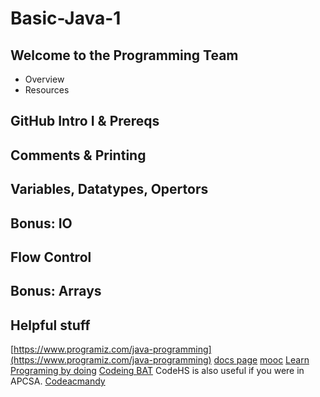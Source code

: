 # Basic-Java-1

## Welcome to the Programming Team

 - Overview
 - Resources

## GitHub Intro I & Prereqs

## Comments & Printing

## Variables, Datatypes, Opertors

## Bonus: IO

## Flow Control

## Bonus: Arrays

## Helpful stuff

[https://www.programiz.com/java-programming](https://www.programiz.com/java-programming)
[docs page](https://frc6506.github.io/docs/)
[mooc](https://java-programming.mooc.fi/)
[Learn Programing by doing](https://programmingbydoing.com/)
[Codeing BAT](https://codingbat.com/java)
CodeHS is also useful if you were in APCSA.
[Codeacmandy](https://www.codecademy.com/learn/learn-java)
